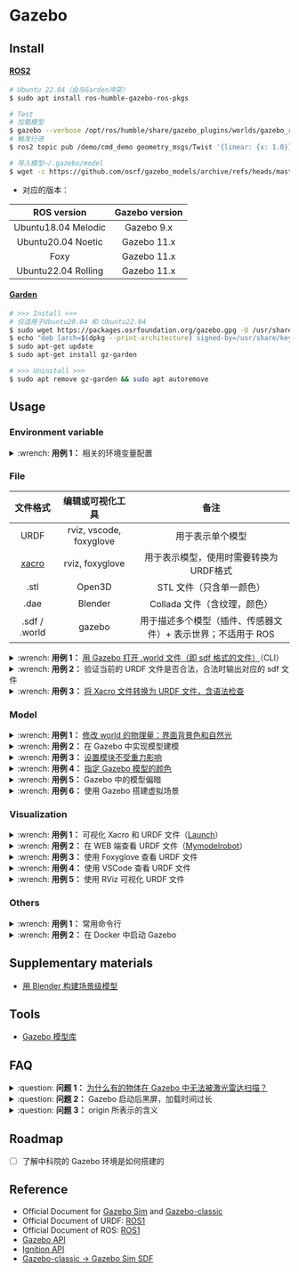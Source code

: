 # Gazebo

## Install

<!-- tabs:start -->

#### **[ROS2](https://classic.gazebosim.org/tutorials?tut=ros2_installing)**

```bash
# Ubuntu 22.04（会与Garden冲突）
$ sudo apt install ros-humble-gazebo-ros-pkgs

# Test
# 加载模型
$ gazebo --verbose /opt/ros/humble/share/gazebo_plugins/worlds/gazebo_ros_diff_drive_demo.world
# 触发行进
$ ros2 topic pub /demo/cmd_demo geometry_msgs/Twist '{linear: {x: 1.0}}' -1

# 导入模型~/.gazebo/model
$ wget -c https://github.com/osrf/gazebo_models/archive/refs/heads/master.zip
```

- 对应的版本：

|     ROS version     | Gazebo version |
|:-------------------:|:--------------:|
| Ubuntu18.04 Melodic |   Gazebo 9.x   |
| Ubuntu20.04 Noetic  |  Gazebo 11.x   |
|        Foxy         |  Gazebo 11.x   |
| Ubuntu22.04 Rolling |  Gazebo 11.x   |

#### **[Garden](https://gazebosim.org/docs/garden/install_ubuntu)**

```bash
# >>> Install >>>
# 仅适用于Ubuntu20.04 和 Ubuntu22.04
$ sudo wget https://packages.osrfoundation.org/gazebo.gpg -O /usr/share/keyrings/pkgs-osrf-archive-keyring.gpg
$ echo "deb [arch=$(dpkg --print-architecture) signed-by=/usr/share/keyrings/pkgs-osrf-archive-keyring.gpg] http://packages.osrfoundation.org/gazebo/ubuntu-stable $(lsb_release -cs) main" | sudo tee /etc/apt/sources.list.d/gazebo-stable.list > /dev/null
$ sudo apt-get update
$ sudo apt-get install gz-garden

# >>> Uninstall >>>
$ sudo apt remove gz-garden && sudo apt autoremove
```

<!-- tabs:end -->

## Usage

### Environment variable

<details>
    <summary>:wrench: <b>用例 1：</b>
        相关的环境变量配置
    </summary>

```bash
# 插件的环境变量
$ export GAZEBO_PLUGIN_PATH=${GAZEBO_PLUGIN_PATH}:<插件位置>

# 可作为sdf中<uri>model://<...></uri>的相对路径
$ export GAZEBO_MODEL_PATH=<模型位置>
```

</details>

### File

|                    文件格式                    |        编辑或可视化工具         |                备注                 |
|:------------------------------------------:|:-----------------------:|:---------------------------------:|
|                    URDF                    | rviz, vscode, foxyglove |             用于表示单个模型              |
| [xacro](https://github.com/ros/xacro/wiki) |     rviz, foxyglove     |       用于表示模型，使用时需要转换为URDF格式       |
|                    .stl                    |         Open3D          |          STL 文件（只含单一颜色）           |
|                    .dae                    |         Blender         |        Collada 文件（含纹理，颜色）         |
|               .sdf / .world                |         gazebo          | 用于描述多个模型（插件、传感器文件）+ 表示世界；不适用于 ROS |

<details>
    <summary>:wrench: <b>用例 1：</b>
        <a href="https://classic.gazebosim.org/tutorials?tut=ros_roslaunch&cat=connect_ros">用 Gazebo 打开 .world 文件（即 sdf 格式的文件）</a>（CLI）
    </summary>

```bash
(ROS) $ gazebo <.world>
(ROS1) $ roslaunch gazebo_ros empty_world.launch
```

</details>

<details>
    <summary>:wrench: <b>用例 2：</b>
        验证当前的 URDF 文件是否合法，合法时输出对应的 sdf 文件
    </summary>

1）方案 1：

```bash
$ gz sdf -p <URDF 文件>
```

2）[方案 2](https://classic.gazebosim.org/tutorials?tut=ros_urdf&cat=connect_ros#Tutorial:UsingaURDFinGazebo)：（纯粹检查 URDF 的合法性）

```bash
# sudo apt install liburdfdom-tools
$ check_urdf calibration.urdf
```

</details>

<details>
    <summary>:wrench: <b>用例 3：</b>
        <a href="将 xacro 文件转换为 urdf 文件](http://wiki.ros.org/urdf/Tutorials/Using%20Xacro%20to%20Clean%20Up%20a%20URDF%20File">将 Xacro 文件转换为 URDF 文件，含语法检查</a>  
    </summary>

```bash
# for Melodic
$ xacro --inorder model.xacro > model.urdf
# for Noetic+
$ xacro model.xacro > model.urdf
```

![](https://natsu-akatsuki.oss-cn-guangzhou.aliyuncs.com/img/image-20230204100549407.png ':size=700 触发宏替换后的 Xacro')

</details>

### Model

<details>
    <summary>:wrench: <b>用例 1：</b>
        <a href="https://classic.gazebosim.org/tutorials?tut=modifying_world&cat=build_world">修改 world 的物理量：界面背景色和自然光</a>
    </summary>
</details>

<details>
    <summary>:wrench: <b>用例 2：</b>
        <a herf="http://classic.gazebosim.org/tutorials?tut=model_editor#Overview">在 Gazebo 中实现模型建模</a>
    </summary>
</details>

<details>
    <summary>:wrench: <b>用例 3：</b>
        <a href="https://answers.ros.org/question/29437/possible-to-declare-static-object-in-urdf-file/">设置模块不受重力影响</a>
    </summary>

1）方案 1：设置所有模块不受影响

```xml

<gazebo>
    <static>true</static>
</gazebo>
```

2）方案 2：绑定到 world 坐标系

```xml
<!-- -->
<link name="world"/>
<joint name="world_joint" type="fixed">
<origin xyz="2 0 1.5" rpy="0 0 0"/>
<parent link="world"/>
<child link="子link"/>
</joint>
```

</details>

<details>
    <summary>:wrench: <b>用例 4：</b>
        <a href="https://classic.gazebosim.org/tutorials?tut=ros_urdf&cat=connect_ros#%3Ccollision%3Eand%3Cvisual%3Eelements">指定 Gazebo 模型的颜色</a>
    </summary>

```xml

<gazebo reference="link1">
    <material>Gazebo/Orange</material>
</gazebo>
```

</details>

<details>
    <summary>:wrench: <b>用例 5：</b>
        Gazebo 中的模型偏暗
    </summary>

去除 Shadow 属性

</details>

<details>
    <summary>:wrench: <b>用例 6：</b>
        使用 Gazebo 搭建虚拟场景
    </summary>

Edit | Building Editor（或 CTRL+B）

</details>

### Visualization

<details>
    <summary>:wrench: <b>用例 1：</b>
        可视化 Xacro 和 URDF 文件（<a href="http://wiki.ros.org/urdf/Tutorials/Using%20Xacro%20to%20Clean%20Up%20a%20URDF%20File">Launch</a>）
    </summary>

[//]: # (@formatter:off)
```xml
<!-- for Xacro-->
<param name="robot_description" command="xacro 'xacro文件名'"/>
<!-- for URDF-->
<param name="robot_description" textfile="urdf文件名"/>
```
[//]: # (@formatter:on)

</details>

<details>
    <summary>:wrench: <b>用例 2：</b>
        在 WEB 端查看 URDF 文件（<a href="https://mymodelrobot.appspot.com/5629499534213120">Mymodelrobot</a>）
    </summary>
</details>

<details>
    <summary>:wrench: <b>用例 3：</b>
        使用 <a hef="https://foxglove.dev/docs/studio/panels/3d#add-unified-robot-description-format-urdf">Foxyglove</a> 查看 URDF 文件
    </summary>

https://foxglove.dev/docs/studio/panels/3d#add-unified-robot-description-format-urdf

```bash
# >>> Install >>>
$ wget -c https://github.com/foxglove/studio/releases/download/v1.39.0/foxglove-studio-1.39.0-linux-amd64.deb
$ sudo dpkg -i foxglove-studio-1.39.0-linux-amd64.deb
```

![](https://natsu-akatsuki.oss-cn-guangzhou.aliyuncs.com/img/image-20230204023829587.png ':size=700')

</details>

<details>
    <summary>:wrench: <b>用例 4：</b>
        使用 VSCode 查看 URDF 文件
    </summary>

![](https://natsu-akatsuki.oss-cn-guangzhou.aliyuncs.com/img/image-20230204023929743.png ':size=700')

</details>

<details>
    <summary>:wrench: <b>用例 5：</b>
        使用 RViz 可视化 URDF 文件
    </summary>

> [!note]
>
> 若是 XACRO 生成的文件，需要删除顶部的注释，否则会影响发布的主题 /robot_description 具体原因未知

<!-- tabs:start -->

#### **rosrun**

```bash
(ROS1) $ rosrun robot_state_publisher robot_state_publisher <URDF 文件>
(ROS2) $ ros2 run robot_state_publisher robot_state_publisher <URDF 文件名>
```

#### **roslaunch**

对于 ROS1 RVIZ launch（需 TF + Link + 时钟源正确才能显示）

<!-- tabs:end -->

```xml

<launch>

    <param name="/use_sim_time" value="false"/>

    <!-- Load the URDF into the ROS Parameter Server -->
    <param name="robot_description" command="$(find xacro)/xacro 'calibration.urdf'"/>

    <!-- 启动Gazebo -->
    <node name="gazebo" pkg="gazebo_ros" type="gazebo" respawn="false" output="screen"/>

    <!-- 导入相机模型 -->
    <node name="d435i_spawner" pkg="gazebo_ros" type="spawn_model" respawn="false" output="screen" args="-urdf -model realsense_d435i -param robot_description"/>

    <!-- 发布TF -->
    <node pkg="robot_state_publisher" type="robot_state_publisher" name="robot_state_publisher"/>

</launch>
```

</details>

### Others

<details>
    <summary>:wrench: <b>用例 1：</b>
        常用命令行
    </summary>

```bash
# 追加模型，启动后含格式检测
# 启动含服务的gazebo
(ROS1) $ rosrun gazebo_ros gazebo
(ROS1) $ rosrun gazebo_ros spawn_model -file <文件名> -sdf -model <模型名> -y 1

# 启动含服务的gazebo
(ROS2) $ gazebo --verbose -s libgazebo_ros_factory.so
(ROS2) $ ros2 run gazebo_ros spawn_entity.py -file <文件名> -entity <模型名> -topic /robot_description
```

### Plugins

具体参考 [Here](http://classic.gazebosim.org/tutorials?tut=ros_gzplugins&cat=connect_ros)

|      插件       |              备注               |
|:-------------:|:-----------------------------:|
| model plugin  |   需要 robot 根标签和 gazebo 子标签    |
| sensor plugin | 需要提供 robot 标签，link，gazebo 子标签 |

<details>
    <summary>:wrench: <b>用例 1：</b>
         <a href="https://answers.ros.org/question/377196/find-intrisic-camera-matrix-from-gazebo-model/">使用 libgazebo_ros_camera 插件如何获取相机的内参？</a>
    </summary>

```bash
(ROS1) $ rostopic echo camera_info
```

</details>

### Shortcut

具体参考 [Here](http://classic.gazebosim.org/hotkeys)

|  快捷键   |       作用       |
|:------:|:--------------:|
| CTRL+T | topic selector |

</details>

<details>
    <summary>:wrench: <b>用例 2：</b>
        在 Docker 中启动 Gazebo
    </summary>

实测 VNC 下无效，使用 host 的 XServer 则有效

```bash
$ __NV_PRIME_RENDER_OFFLOAD=1 __GLX_VENDOR_LIBRARY_NAME=nvidia gazebo
```

</details>

## Supplementary materials

- [用 Blender 构建场景级模型](https://www.bilibili.com/video/BV1rT4y1P7HN/)

## Tools

- [Gazebo 模型库](https://app.gazebosim.org/dashboard)

## FAQ

<details>
    <summary>:question: <b>问题 1：</b>
        <a href="https://classic.gazebosim.org/tutorials?tut=ros_urdf&cat=connect_ros#%3Ccollision%3Eand%3Cvisual%3Eelements">为什么有的物体在 Gazebo 中无法被激光雷达扫描？</a>
    </summary>

该物体没有 collision 标签

</details>

<details>
    <summary>:question: <b>问题 2：</b>
        Gazebo 启动后黑屏，加载时间过长
    </summary>

检查 `.world` 文件是否有不存在的资源

</details>

<details>
    <summary>:question: <b>问题 3：</b>
        origin 所表示的含义
    </summary>

[joint 的 origin 是 joint 相对于父系的](http://wiki.ros.org/urdf/Tutorials/Building%20a%20Visual%20Robot%20Model%20with%20URDF%20from%20Scratch)

</details>

## Roadmap

- [ ] 了解中科院的 Gazebo 环境是如何搭建的

## Reference

- Official Document for [Gazebo Sim](https://gazebosim.org/home) and [Gazebo-classic](https://classic.gazebosim.org/)
- Official Document of URDF: [ROS1](http://wiki.ros.org/urdf/Tutorials)
- Official Document of ROS: [ROS1](https://classic.gazebosim.org/tutorials?tut=ros_overview#Tutorial:ROSintegrationoverview)
- [Gazebo API](https://github.com/gazebosim/gazebo-classic/blob/gazebo11/Migration.md)
- [Ignition API](https://osrf-distributions.s3.amazonaws.com/ign-math/api/1.0.0/namespaceignition.html)
- [Gazebo-classic -> Gazebo Sim SDF](https://gazebosim.org/api/gazebo/4.3/migrationsdf.html)
